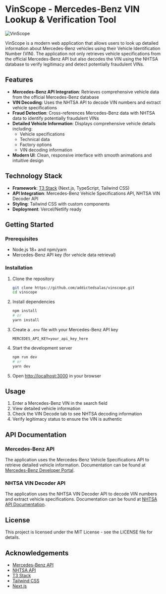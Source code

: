 # VinScope - Mercedes-Benz VIN Lookup & Verification Tool

![VinScope](https://github.com/addictedsalas/vinscope/assets/banner.jpg)

VinScope is a modern web application that allows users to look up detailed information about Mercedes-Benz vehicles using their Vehicle Identification Number (VIN). The application not only retrieves vehicle specifications from the official Mercedes-Benz API but also decodes the VIN using the NHTSA database to verify legitimacy and detect potentially fraudulent VINs.

## Features

- **Mercedes-Benz API Integration**: Retrieves comprehensive vehicle data from the official Mercedes-Benz database
- **VIN Decoding**: Uses the NHTSA API to decode VIN numbers and extract vehicle specifications
- **Fraud Detection**: Cross-references Mercedes-Benz data with NHTSA data to identify potentially fraudulent VINs
- **Detailed Vehicle Information**: Displays comprehensive vehicle details including:
  - Vehicle specifications
  - Technical data
  - Factory options
  - VIN decoding information
- **Modern UI**: Clean, responsive interface with smooth animations and intuitive design

## Technology Stack

- **Framework**: [T3 Stack](https://create.t3.gg/) (Next.js, TypeScript, Tailwind CSS)
- **API Integration**: Mercedes-Benz Vehicle Specifications API, NHTSA VIN Decoder API
- **Styling**: Tailwind CSS with custom components
- **Deployment**: Vercel/Netlify ready

## Getting Started

### Prerequisites

- Node.js 18+ and npm/yarn
- Mercedes-Benz API key (for vehicle data retrieval)

### Installation

1. Clone the repository
   ```bash
   git clone https://github.com/addictedsalas/vinscope.git
   cd vinscope
   ```

2. Install dependencies
   ```bash
   npm install
   # or
   yarn install
   ```

3. Create a `.env` file with your Mercedes-Benz API key
   ```
   MERCEDES_API_KEY=your_api_key_here
   ```

4. Start the development server
   ```bash
   npm run dev
   # or
   yarn dev
   ```

5. Open [http://localhost:3000](http://localhost:3000) in your browser

## Usage

1. Enter a Mercedes-Benz VIN in the search field
2. View detailed vehicle information
3. Check the VIN Decode tab to see NHTSA decoding information
4. Verify legitimacy status to ensure the VIN is authentic

## API Documentation

### Mercedes-Benz API

The application uses the Mercedes-Benz Vehicle Specifications API to retrieve detailed vehicle information. Documentation can be found at [Mercedes-Benz Developer Portal](https://developer.mercedes-benz.com/products/vehicle_specifications).

### NHTSA VIN Decoder API

The application uses the NHTSA VIN Decoder API to decode VIN numbers and extract vehicle specifications. Documentation can be found at [NHTSA API Documentation](https://vpic.nhtsa.dot.gov/api/).

## License

This project is licensed under the MIT License - see the LICENSE file for details.

## Acknowledgements

- [Mercedes-Benz API](https://developer.mercedes-benz.com/)
- [NHTSA API](https://vpic.nhtsa.dot.gov/api/)
- [T3 Stack](https://create.t3.gg/)
- [Tailwind CSS](https://tailwindcss.com/)
- [Next.js](https://nextjs.org/)
